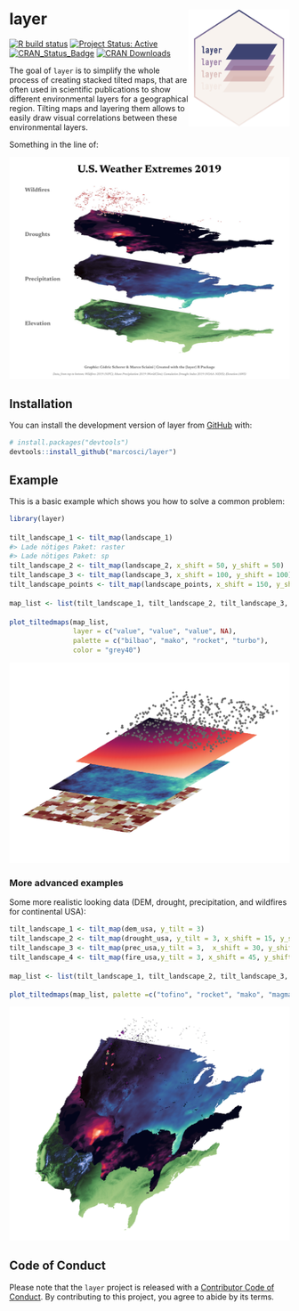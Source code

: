 
<!-- README.md is generated from README.Rmd. Please edit that file -->

# layer <a><img src='man/figures/logo.svg' align="right" height=210 width=182/></a>

<!-- badges: start -->

[![R build
status](https://github.com/marcosci/layer/workflows/R-CMD-check/badge.svg)](https://github.com/marcosci/layer/actions?query=workflow%3AR-CMD-check)
[![Project Status:
Active](https://www.repostatus.org/badges/latest/active.svg)](https://www.repostatus.org/#active)
[![CRAN_Status_Badge](https://www.r-pkg.org/badges/version/layer)](https://cran.r-project.org/web/packages/layer/)
[![CRAN
Downloads](https://cranlogs.r-pkg.org/badges/grand-total/layer?color=orange)](https://cran.r-project.org/package=layer)
<!-- badges: end -->

The goal of `layer` is to simplify the whole process of creating stacked
tilted maps, that are often used in scientific publications to show
different environmental layers for a geographical region. Tilting maps
and layering them allows to easily draw visual correlations between
these environmental layers.

Something in the line of:

![](./man/figures/example.jpg_large)<!-- -->

## Installation

You can install the development version of layer from
[GitHub](https://github.com/) with:

``` r
# install.packages("devtools")
devtools::install_github("marcosci/layer")
```

## Example

This is a basic example which shows you how to solve a common problem:

``` r
library(layer)

tilt_landscape_1 <- tilt_map(landscape_1)
#> Lade nötiges Paket: raster
#> Lade nötiges Paket: sp
tilt_landscape_2 <- tilt_map(landscape_2, x_shift = 50, y_shift = 50)
tilt_landscape_3 <- tilt_map(landscape_3, x_shift = 100, y_shift = 100)
tilt_landscape_points <- tilt_map(landscape_points, x_shift = 150, y_shift = 150)

map_list <- list(tilt_landscape_1, tilt_landscape_2, tilt_landscape_3, tilt_landscape_points)

plot_tiltedmaps(map_list, 
                layer = c("value", "value", "value", NA),
                palette = c("bilbao", "mako", "rocket", "turbo"),
                color = "grey40")
```

<img src="README-example-1.png" width="672" />

### More advanced examples

Some more realistic looking data (DEM, drought, precipitation, and
wildfires for continental USA):

``` r
tilt_landscape_1 <- tilt_map(dem_usa, y_tilt = 3)
tilt_landscape_2 <- tilt_map(drought_usa, y_tilt = 3, x_shift = 15, y_shift = 25)
tilt_landscape_3 <- tilt_map(prec_usa,y_tilt = 3,  x_shift = 30, y_shift = 50)
tilt_landscape_4 <- tilt_map(fire_usa,y_tilt = 3, x_shift = 45, y_shift = 65)

map_list <- list(tilt_landscape_1, tilt_landscape_2, tilt_landscape_3, tilt_landscape_4)

plot_tiltedmaps(map_list, palette =c("tofino", "rocket", "mako", "magma"), direction = c(-1, 1, 1, 1)) 
```

![](man/figures/README-figure-real.png)<!-- -->

## Code of Conduct

Please note that the `layer` project is released with a [Contributor
Code of
Conduct](https://contributor-covenant.org/version/2/0/CODE_OF_CONDUCT.html).
By contributing to this project, you agree to abide by its terms.
